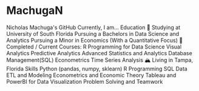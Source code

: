 # MachugaN
Nicholas Machuga's GitHub
Currently, I am...
Education
📖 Studying at University of South Florida
   Pursuing a Bachelors in Data Science and Analytics
   Pursuing a Minor in Economics (With a Quantitative Focus)
🌱 Completed / Current Courses:
R Programming for Data Science
Visual Analytics
Predictive Analytics
Advanced Statistics and Analytics
Database Management(SQL)
Econometrics
Time Series Analysis
🏔 Living in Tampa, Florida
Skills
Python (pandas, numpy, sklearn)
R Programming
SQL
Data ETL and Modeling
Econometrics and Economic Theory
Tableau and PowerBI for Data Visualization
Problem Solving and Teamwork
